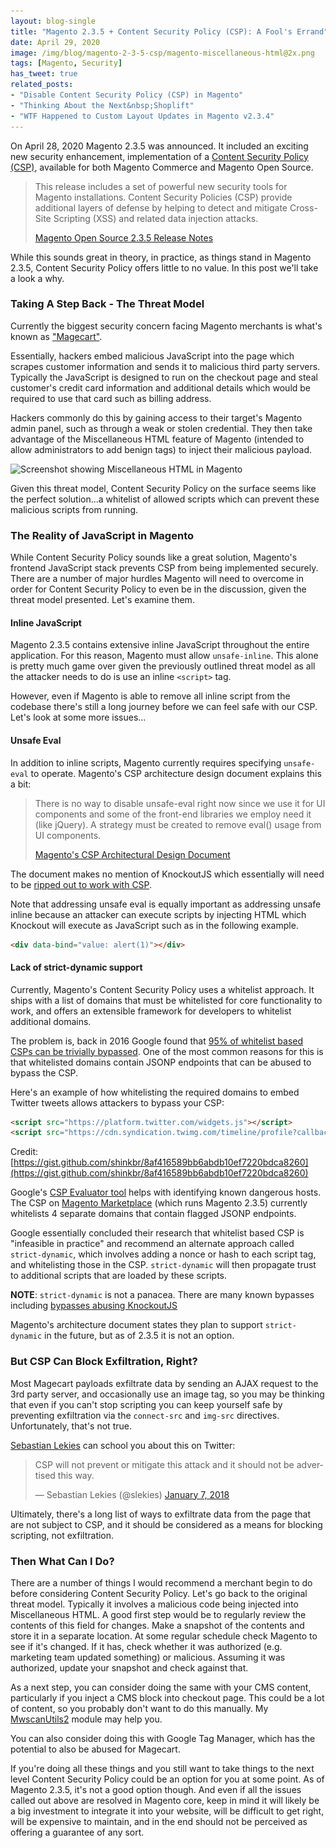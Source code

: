 ```yaml
---
layout: blog-single
title: "Magento 2.3.5 + Content Security Policy (CSP): A Fool's Errand"
date: April 29, 2020
image: /img/blog/magento-2-3-5-csp/magento-miscellaneous-html@2x.png
tags: [Magento, Security]
has_tweet: true
related_posts:
- "Disable Content Security Policy (CSP) in Magento"
- "Thinking About the Next&nbsp;Shoplift"
- "WTF Happened to Custom Layout Updates in Magento v2.3.4"
---
```


On April 28, 2020 Magento 2.3.5 was announced. It included an exciting new security enhancement, implementation of a [Content Security Policy (CSP)](https://developer.mozilla.org/en-US/docs/Web/HTTP/CSP), available for both Magento Commerce and Magento Open Source.

> This release includes a set of powerful new security tools for Magento installations. Content Security Policies (CSP) provide additional layers of defense by helping to detect and mitigate Cross-Site Scripting (XSS) and related data injection attacks.
> 
> [Magento Open Source 2.3.5 Release Notes](https://devdocs.magento.com/guides/v2.3/release-notes/release-notes-2-3-5-open-source.html)

While this sounds great in theory, in practice, as things stand in Magento 2.3.5, Content Security Policy offers little to no value. In this post we'll take a look a why.

<!-- excerpt_separator -->

### Taking A Step Back - The Threat Model

Currently the biggest security concern facing Magento merchants is what's known as ["Magecart"](https://www.riskiq.com/what-is-magecart/).

Essentially, hackers embed malicious JavaScript into the page which scrapes customer information and sends it to malicious third party servers. Typically the JavaScript is designed to run on the checkout page and steal customer's credit card information and additional details which would be required to use that card such as billing address.

Hackers commonly do this by gaining access to their target's Magento admin panel, such as through a weak or stolen credential. They then take advantage of the Miscellaneous HTML feature of Magento (intended to allow administrators to add benign tags) to inject their malicious payload.

<img
  class="rounded shadow"
  src="/img/blog/magento-2-3-5-csp/magento-miscellaneous-html@1x.png"
  srcset="/img/blog/magento-2-3-5-csp/magento-miscellaneous-html@1x.png 1x, /img/blog/magento-2-3-5-csp/magento-miscellaneous-html@2x.png 2x"
  alt="Screenshot showing Miscellaneous HTML in Magento">

Given this threat model, Content Security Policy on the surface seems like the perfect solution...a whitelist of allowed scripts which can prevent these malicious scripts from running.

### The Reality of JavaScript in Magento

While Content Security Policy sounds like a great solution, Magento's frontend JavaScript stack prevents CSP from being implemented securely. There are a number of major hurdles Magento will need to overcome in order for Content Security Policy to even be in the discussion, given the threat model presented. Let's examine them.

#### Inline JavaScript

Magento 2.3.5 contains extensive inline JavaScript throughout the entire application. For this reason, Magento must allow `unsafe-inline`. This alone is pretty much game over given the previously outlined threat model as all the attacker needs to do is use an inline `<script>` tag.

However, even if Magento is able to remove all inline script from the codebase there's still a long journey before we can feel safe with our CSP. Let's look at some more issues...

#### Unsafe Eval

In addition to inline scripts, Magento currently requires specifying `unsafe-eval` to operate. Magento's CSP architecture design document explains this a bit:

> There is no way to disable unsafe-eval right now since we use it for UI components and some of the front-end libraries we employ need it (like jQuery). A strategy must be created to remove eval() usage from UI components.
> 
> [Magento's CSP Architectural Design Document](https://github.com/magento/architecture/blob/4c7e6731aa6de2728b7c5a53651399aba53ef9ff/design-documents/csp.md#default-csp)

The document makes no mention of KnockoutJS which essentially will need to be [ripped out to work with CSP](https://github.com/knockout/knockout/issues/903).

Note that addressing unsafe eval is equally important as addressing unsafe inline because an attacker can execute scripts by injecting HTML which Knockout will execute as JavaScript such as in the following example.

```html
<div data-bind="value: alert(1)"></div>
```

#### Lack of strict-dynamic support

Currently, Magento's Content Security Policy uses a whitelist approach. It ships with a list of domains that must be whitelisted for core functionality to work, and offers an extensible framework for developers to whitelist additional domains. 

The problem is, back in 2016 Google found that [95% of whitelist based CSPs can be trivially bypassed](https://websec.be/blog/cspstrictdynamic/). One of the most common reasons for this is that whitelisted domains contain JSONP endpoints that can be abused to bypass the CSP.

Here's an example of how whitelisting the required domains to embed Twitter tweets allows attackers to bypass your CSP:

```html
<script src="https://platform.twitter.com/widgets.js"></script>
<script src="https://cdn.syndication.twimg.com/timeline/profile?callback=__twttr/window.alert&screen_name=shinkbr"></script>
```

Credit: [https://gist.github.com/shinkbr/8af416589bb6abdb10ef7220bdca8260](https://gist.github.com/shinkbr/8af416589bb6abdb10ef7220bdca8260)

Google's [CSP Evaluator tool](https://csp-evaluator.withgoogle.com/) helps with identifying known dangerous hosts. The CSP on [Magento Marketplace](https://marketplace.magento.com/) (which runs Magento 2.3.5) currently whitelists 4 separate domains that contain flagged JSONP endpoints.

Google essentially concluded their research that whitelist based CSP is "infeasible in practice" and recommend an alternate approach called `strict-dynamic`, which involves adding a nonce or hash to each script tag, and whitelisting those in the CSP. `strict-dynamic` will then propagate trust to additional scripts that are loaded by these scripts.

<div class="tout tout--secondary">
<p><strong>NOTE</strong>: <code>strict-dynamic</code> is not a panacea. There are many known bypasses including <a href="https://2017.appsec.eu/presos/Hacker/Don%E2%80%99t%20trust%20the%20DOM%20Bypassing%20XSS%20mitigations%20via%20Script%20gadgets%20-%20Sebastian%20Lekies,%20Krzystof%20Kotowicz%20and%20Eduardo%20Vela%20Nava%20-%20OWASP_AppSec-Eu_2017.pdf">bypasses abusing KnockoutJS</a></p>
</div>

Magento's architecture document states they plan to support `strict-dynamic` in the future, but as of 2.3.5 it is not an option.

### But CSP Can Block Exfiltration, Right?

Most Magecart payloads exfiltrate data by sending an AJAX request to the 3rd party server, and occasionally use an image tag, so you may be thinking that even if you can't stop scripting you can keep yourself safe by preventing exfiltration via the `connect-src` and `img-src` directives. Unfortunately, that's not true.

[Sebastian Lekies](https://twitter.com/slekies) can school you about this on Twitter:

<blockquote class="twitter-tweet"><p lang="en" dir="ltr">CSP will not prevent or mitigate this attack and it should not be advertised this way.</p>&mdash; Sebastian Lekies (@slekies) <a href="https://twitter.com/slekies/status/949905277796700160?ref_src=twsrc%5Etfw">January 7, 2018</a></blockquote>

Ultimately, there's a long list of ways to exfiltrate data from the page that are not subject to CSP, and it should be considered as a means for blocking scripting, not exfiltration.

### Then What Can I Do?

There are a number of things I would recommend a merchant begin to do before considering Content Security Policy. Let's go back to the original threat model. Typically it involves a malicious code being injected into Miscellaneous HTML. A good first step would be to regularly review the contents of this field for changes. Make a snapshot of the contents and store it in a separate location. At some regular schedule check Magento to see if it's changed. If it has, check whether it was authorized (e.g. marketing team updated something) or malicious. Assuming it was authorized, update your snapshot and check against that.

As a next step, you can consider doing the same with your CMS content, particularly if you inject a CMS block into checkout page. This could be a lot of content, so you probably don't want to do this manually. My [MwscanUtils2](https://github.com/mpchadwick/Mpchadwick_MwscanUtils2) module may help you.

You can also consider doing this with Google Tag Manager, which has the potential to also be abused for Magecart.

If you're doing all these things and you still want to take things to the next level Content Security Policy could be an option for you at some point. As of Magento 2.3.5, it's not a good option though. And even if all the issues called out above are resolved in Magento core, keep in mind it will likely be a big investment to integrate it into your website, will be difficult to get right, will be expensive to maintain, and in the end should not be perceived as offering a guarantee of any sort.